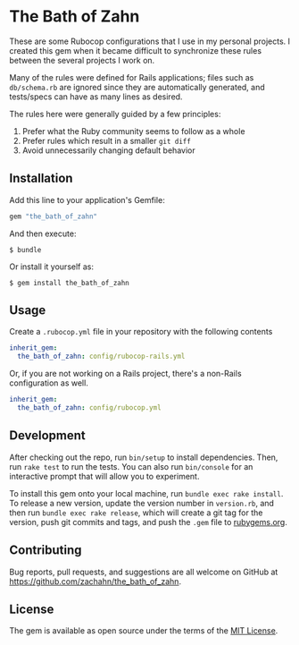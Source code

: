 # The Bath of Zahn

These are some Rubocop configurations that I use in my personal projects.
I created this gem when it became difficult to synchronize these rules between
the several projects I work on.

Many of the rules were defined for Rails applications; files such as
`db/schema.rb` are ignored since they are automatically generated, and
tests/specs can have as many lines as desired.

The rules here were generally guided by a few principles:

1. Prefer what the Ruby community seems to follow as a whole
1. Prefer rules which result in a smaller `git diff`
1. Avoid unnecessarily changing default behavior


## Installation

Add this line to your application's Gemfile:

```ruby
gem "the_bath_of_zahn"
```

And then execute:

    $ bundle

Or install it yourself as:

    $ gem install the_bath_of_zahn


## Usage

Create a `.rubocop.yml` file in your repository with the following contents

```yaml
inherit_gem:
  the_bath_of_zahn: config/rubocop-rails.yml
```

Or, if you are not working on a Rails project, there's a non-Rails configuration
as well.

```yaml
inherit_gem:
  the_bath_of_zahn: config/rubocop.yml
```


## Development

After checking out the repo, run `bin/setup` to install dependencies. Then, run
`rake test` to run the tests. You can also run `bin/console` for an interactive
prompt that will allow you to experiment.

To install this gem onto your local machine, run `bundle exec rake install`. To
release a new version, update the version number in `version.rb`, and then run
`bundle exec rake release`, which will create a git tag for the version, push
git commits and tags, and push the `.gem` file to
[rubygems.org](https://rubygems.org).


## Contributing

Bug reports, pull requests, and suggestions are all welcome on GitHub at
https://github.com/zachahn/the_bath_of_zahn.


## License

The gem is available as open source under the terms of the
[MIT License](http://opensource.org/licenses/MIT).
